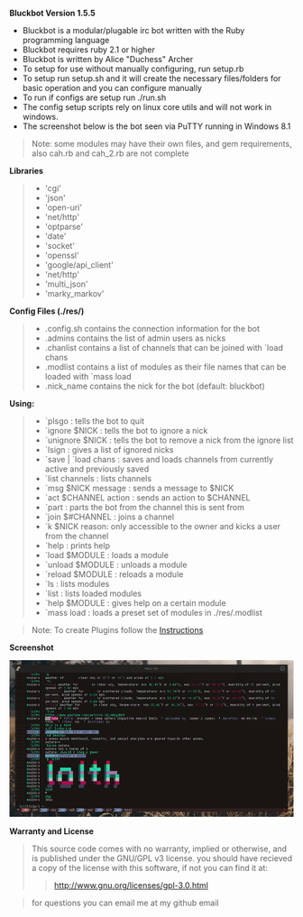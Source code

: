 **Bluckbot Version 1.5.5**

- Bluckbot is a modular/plugable irc bot written with the Ruby programming language
- Bluckbot requires ruby 2.1 or higher
- Bluckbot is written by Alice "Duchess" Archer
- To setup for use without manually configuring, run setup.rb
- To setup run setup.sh and it will create the necessary files/folders for basic operation and you can configure manually
- To run if configs are setup run ./run.sh
- The config setup scripts rely on linux core utils and will not work in windows.
- The screenshot below is the bot seen via PuTTY running in Windows 8.1


> Note: some modules may have their own files, and gem requirements, also cah.rb and cah_2.rb are not complete

**Libraries**

>- 'cgi'
>- 'json'
>- 'open-uri'
>- 'net/http'
>- 'optparse'
>- 'date'
>- 'socket'
>- 'openssl'
>- 'google/api_client'
>- 'net/http'
>- 'multi_json'
>- 'marky_markov'

**Config Files (./res/)**

>- .config.sh contains the connection information for the bot
>- .admins contains the list of admin users as nicks
>- .chanlist contains a list of channels that can be joined with \`load chans
>- .modlist contains a list of modules as their file names that can be loaded with \`mass load
>- .nick_name contains the nick for the bot (default: bluckbot)

**Using:**

>- \`plsgo : tells the bot to quit
>- \`ignore $NICK : tells the bot to ignore a nick
>- \`unignore $NICK : tells the bot to remove a nick from the ignore list
>- \`lsign : gives a list of ignored nicks
>- \`save | \`load chans : saves and loads channels from currently active and previously saved
>- \`list channels : lists channels
>- \`msg $NICK message : sends a message to $NICK
>- \`act $CHANNEL action : sends an action to $CHANNEL
>- \`part : parts the bot from the channel this is sent from
>- \`join $#CHANNEL : joins a channel
>- \`k $NICK reason: only accessible to the owner and kicks a user from the channel
>- \`help : prints help
>- \`load $MODULE : loads a module
>- \`unload $MODULE : unloads a module
>- \`reload $MODULE : reloads a module
>- \`ls : lists modules
>- \`list : lists loaded modules
>- \`help $MODULE : gives help on a certain module
>- \`mass load : loads a preset set of modules in ./res/.modlist

> Note: To create Plugins follow the [Instructions](https://github.com/The-Duchess/bluckbot/blob/master/makingplugins.md)

**Screenshot**

![Alt text](https://github.com/The-Duchess/bluckbot/blob/master/demo.png)


**Warranty and License**

> This source code comes with no warranty, implied or otherwise, and is published under the GNU/GPL v3 license.
> you should have recieved a copy of the license with this software, if not you can find it at:
>>http://www.gnu.org/licenses/gpl-3.0.html

> for questions you can email me at my github email
